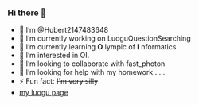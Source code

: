 ### Hi there 👋
- 👋 I’m @Hubert2147483648
- 🔭 I’m currently working on LuoguQuestionSearching
- 🌱 I’m currently learning __O__ lympic of __I__ nformatics
- 👀 I’m interested in OI.
- 👯 I’m looking to collaborate with fast_photon
- 🤔 I’m looking for help with my homework……
- ⚡ Fun fact: ~~I`m very silly~~
- [my luogu page](https://www.luogu.com.cn/user/468574)
